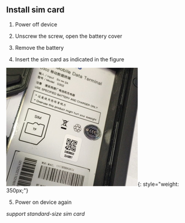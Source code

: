 ## Install sim card

 1. Power off device
 
 2. Unscrew the screw, open the battery cover
 
 3. Remove the battery
 
 4. Insert the sim card as indicated in the figure
 
 ![](images/battery-0.jpg){: style="weight: 350px;"}
 
 5. Power on device again


 *support standard-size sim card*
